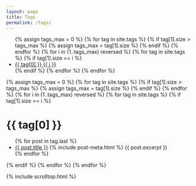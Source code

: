 ```yaml
---
layout: page
title: Tags
permalink: /tags/
---
```

<div class="post-content">
<ul class="tag-list">
{% assign tags_max = 0 %}
{% for tag in site.tags %}
    {% if tag[1].size > tags_max %}
    {% assign tags_max = tag[1].size %}
    {% endif %}
{% endfor %}
{% for i in (1..tags_max) reversed %}
    {% for tag in site.tags %}
        {% if tag[1].size == i %}
        <li><a href="#{{ tag[0] | downcase | replace:' ','-' }}"><i class="fas fa-tag" aria-hidden="true"></i> {{ tag[0] }} <span class="tag-count">{{ i }}</span> </a></li>
        {% endif %}
    {% endfor %}
{% endfor %}
</ul>

{% assign tags_max = 0 %}
{% for tag in site.tags %}
{% if tag[1].size > tags_max %}
{% assign tags_max = tag[1].size %}
{% endif %}
{% endfor %}
{% for i in (1..tags_max) reversed %}
{% for tag in site.tags %}
{% if tag[1].size == i %}
<h1 class="archive-title">{{ tag[0] }}</h1>
<ul class="post-list">
{% for post in tag.last %}
<li>
    <a href="{{ post.url }}">{{ post.title }}</a>
    {% include post-meta.html %}
    {{ post.excerpt }}    
</li>
{% endfor %}
</ul>
{% endif %}
{% endfor %}
{% endfor %}
</div>

{% include scrolltop.html %}